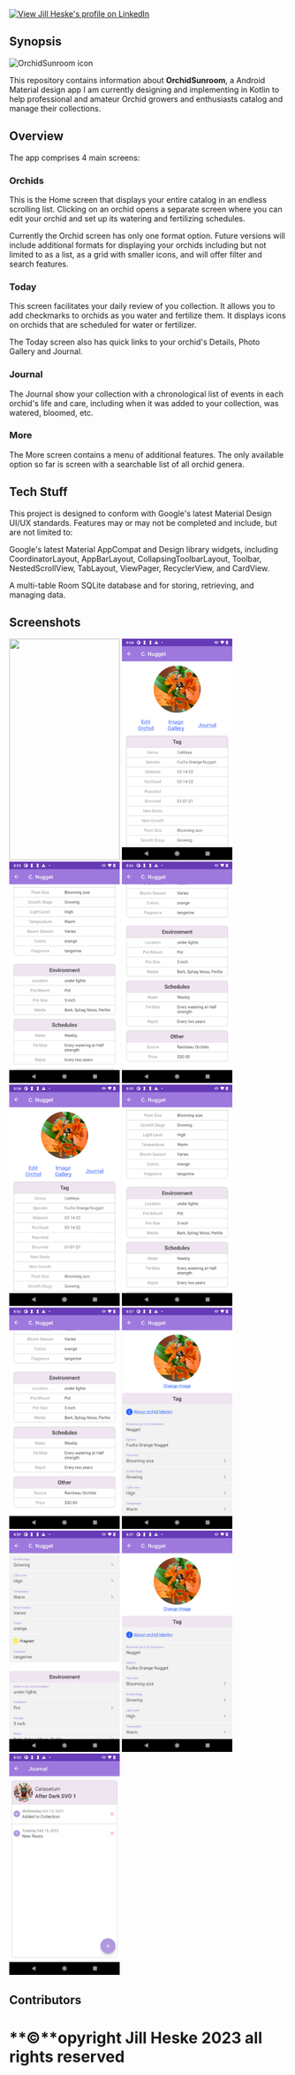 <a href="https://www.linkedin.com/pub/jill-heske/13/836/635">
                <img src="https://static.licdn.com/scds/common/u/img/webpromo/btn_viewmy_160x33.png" width="160" height="33" border="0" alt="View Jill Heske's profile on LinkedIn"></a>


## Synopsis

 ![OrchidSunroom icon](https://github.com/jheske/orchid-sunroom/blob/master/app/src/main/res/mipmap-xhdpi/ic_launcher.png?raw=true)

This repository contains information about **OrchidSunroom**, a Android Material design app I am currently designing and implementing in Kotlin to help professional and amateur Orchid growers and enthusiasts catalog and manage their collections.

## Overview

The app comprises 4 main screens:

### Orchids

This is the Home screen that displays your entire catalog in an endless scrolling list. Clicking on an orchid opens a separate screen where you can edit your orchid and set up its watering and fertilizing schedules.
	
Currently the Orchid screen has only one format option. Future versions will include additional formats for displaying your orchids including but not limited to as a list, as a grid with smaller icons, and will offer filter and search features.

### Today

This screen facilitates your daily review of you collection. It allows you to add checkmarks to orchids as you water and fertilize them. It displays icons on orchids that are scheduled for water or fertilizer. 

The Today screen also has quick links to your orchid's Details, Photo Gallery and Journal. 

### Journal

The Journal show your collection with a chronological list of events in each orchid's life and care, including when it was added to your collection, was watered, bloomed, etc.  

### More

The More screen contains a menu of additional features. The only available option so far is screen with a searchable list of all orchid genera.

## Tech Stuff

This project is designed to conform with Google's latest Material Design UI/UX standards. Features may or may not be completed and include, but are not limited to:

Google's latest Material AppCompat and Design library widgets, including CoordinatorLayout, AppBarLayout, CollapsingToolbarLayout, Toolbar, NestedScrollView, TabLayout, ViewPager, RecyclerView, and CardView.

A multi-table Room SQLite database and for storing, retrieving, and managing data.


## Screenshots

<img src="https://github.com/jheske/orchid-sunroom-readme/blob/master/screen-orchids-tab.png" height="400" width="200">

<img src="https://github.com/jheske/orchid-sunroom-readme/blob/master/screen-cattleya-details-1.png" height="400" width="200">
<img src="https://github.com/jheske/orchid-sunroom-readme/blob/master/screen-cattleya-details-2.png" height="400" width="200">
<img src="https://github.com/jheske/orchid-sunroom-readme/blob/master/screen-cattleya-details-3.png" height="400" width="200">

<img src="https://github.com/jheske/orchid-sunroom-readme/blob/master/screen-cattleya-details-1.png" height="400" width="200">
<img src="https://github.com/jheske/orchid-sunroom-readme/blob/master/screen-cattleya-details-2.png" height="400" width="200">
<img src="https://github.com/jheske/orchid-sunroom-readme/blob/master/screen-cattleya-details-3.png" height="400" width="200">

<img src="https://github.com/jheske/orchid-sunroom-readme/blob/master/screen-edit-cattleya-1.png" height="400" width="200">
<img src="https://github.com/jheske/orchid-sunroom-readme/blob/master/screen-edit-cattleya-2.png" height="400" width="200">
<img src="https://github.com/jheske/orchid-sunroom-readme/blob/master/screen-edit-cattleya-1.png" height="400" width="200">

<img src="https://github.com/jheske/orchid-sunroom-readme/blob/master/screen-catasetum-after-dark-journal.png" height="400" width="200">

## Contributors

# **©**opyright Jill Heske 2023 all rights reserved

